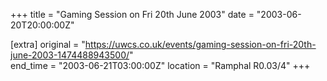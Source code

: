 +++
title = "Gaming Session on Fri 20th June 2003"
date = "2003-06-20T20:00:00Z"

[extra]
original = "https://uwcs.co.uk/events/gaming-session-on-fri-20th-june-2003-1474488943500/"    
end_time = "2003-06-21T03:00:00Z"
location = "Ramphal R0.03/4"
+++



